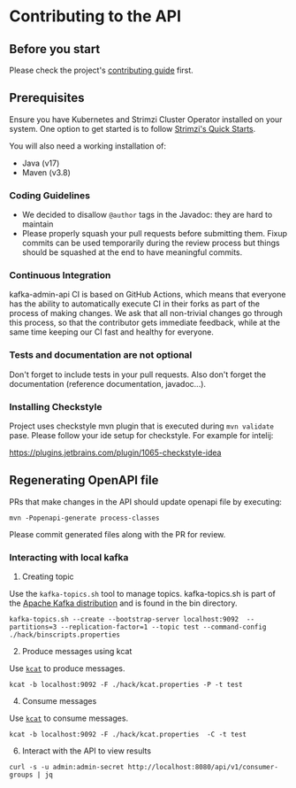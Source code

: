 # Contributing to the API

## Before you start

Please check the project's [contributing guide](../CONTRIBUTING.md) first.

## Prerequisites

Ensure you have Kubernetes and Strimzi Cluster Operator installed on your system.
One option to get started is to follow [Strimzi's Quick Starts](https://strimzi.io/quickstarts/).

You will also need a working installation of:

- Java (v17)
- Maven (v3.8)

### Coding Guidelines

 * We decided to disallow `@author` tags in the Javadoc: they are hard to maintain
 * Please properly squash your pull requests before submitting them. Fixup commits can be used temporarily during the review process but things should be squashed at the end to have meaningful commits.

### Continuous Integration

 kafka-admin-api CI is based on GitHub Actions, which means that everyone has the ability to automatically execute CI in their forks as part of the process of making changes. We ask that all non-trivial changes go through this process, so that the contributor gets immediate feedback, while at the same time keeping our CI fast and healthy for everyone.

### Tests and documentation are not optional

Don't forget to include tests in your pull requests.
Also don't forget the documentation (reference documentation, javadoc...).

### Installing Checkstyle

Project uses checkstyle mvn plugin that is executed during `mvn validate` pase.
Please follow your ide setup for checkstyle. For example for intelij:

https://plugins.jetbrains.com/plugin/1065-checkstyle-idea

## Regenerating OpenAPI file

PRs that make changes in the API should update openapi file by executing:

```
mvn -Popenapi-generate process-classes
```

Please commit generated files along with the PR for review.

### Interacting with local kafka

1. Creating topic

Use the `kafka-topics.sh` tool to manage topics. kafka-topics.sh is part of the [Apache Kafka distribution](https://kafka.apache.org/downloads) and is found in the bin directory.

```
kafka-topics.sh --create --bootstrap-server localhost:9092  --partitions=3 --replication-factor=1 --topic test --command-config ./hack/binscripts.properties
```

2. Produce messages using kcat

Use [`kcat`](https://github.com/edenhill/kcat) to produce messages. 

```
kcat -b localhost:9092 -F ./hack/kcat.properties -P -t test
```


4. Consume messages
   
Use [`kcat`](https://github.com/edenhill/kcat) to consume messages.

```
kcat -b localhost:9092 -F ./hack/kcat.properties  -C -t test
```

6. Interact with the API to view results

`
curl -s -u admin:admin-secret http://localhost:8080/api/v1/consumer-groups | jq
`

